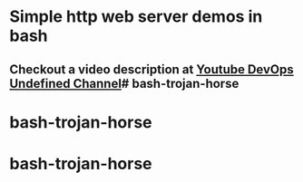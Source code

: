 # Simple http web server demos in bash

## Checkout a video description at [Youtube DevOps Undefined Channel](https://youtu.be/jir_hTDYfh0?si=OY_iPwgtut-rsyAd)# bash-trojan-horse
# bash-trojan-horse
# bash-trojan-horse
